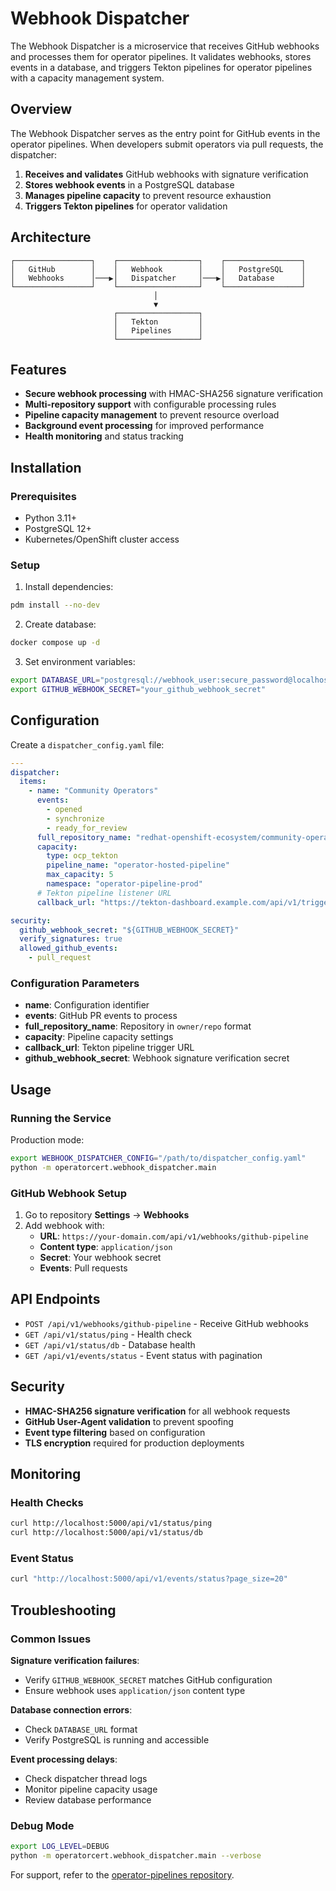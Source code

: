# Webhook Dispatcher

The Webhook Dispatcher is a microservice that receives GitHub webhooks and processes them for operator pipelines.
It validates webhooks, stores events in a database, and triggers Tekton pipelines for operator pipelines with
a capacity management system.

## Overview

The Webhook Dispatcher serves as the entry point for GitHub events in the operator pipelines.
When developers submit operators via pull requests, the dispatcher:

1. **Receives and validates** GitHub webhooks with signature verification
2. **Stores webhook events** in a PostgreSQL database
3. **Manages pipeline capacity** to prevent resource exhaustion
4. **Triggers Tekton pipelines** for operator validation

## Architecture

```
┌─────────────────┐    ┌──────────────────┐    ┌─────────────────┐
│   GitHub        │    │   Webhook        │    │   PostgreSQL    │
│   Webhooks      │───▶│   Dispatcher     │───▶│   Database      │
└─────────────────┘    └──────────────────┘    └─────────────────┘
                                │
                                ▼
                       ┌──────────────────┐
                       │   Tekton         │
                       │   Pipelines      │
                       └──────────────────┘
```

## Features

- **Secure webhook processing** with HMAC-SHA256 signature verification
- **Multi-repository support** with configurable processing rules
- **Pipeline capacity management** to prevent resource overload
- **Background event processing** for improved performance
- **Health monitoring** and status tracking


## Installation

### Prerequisites
- Python 3.11+
- PostgreSQL 12+
- Kubernetes/OpenShift cluster access

### Setup

1. Install dependencies:
```bash
pdm install --no-dev
```

2. Create database:
```bash
docker compose up -d
```

3. Set environment variables:
```bash
export DATABASE_URL="postgresql://webhook_user:secure_password@localhost:5432/webhook_dispatcher"
export GITHUB_WEBHOOK_SECRET="your_github_webhook_secret"
```

## Configuration

Create a `dispatcher_config.yaml` file:

```yaml
---
dispatcher:
  items:
    - name: "Community Operators"
      events:
        - opened
        - synchronize
        - ready_for_review
      full_repository_name: "redhat-openshift-ecosystem/community-operators"
      capacity:
        type: ocp_tekton
        pipeline_name: "operator-hosted-pipeline"
        max_capacity: 5
        namespace: "operator-pipeline-prod"
      # Tekton pipeline listener URL
      callback_url: "https://tekton-dashboard.example.com/api/v1/trigger"

security:
  github_webhook_secret: "${GITHUB_WEBHOOK_SECRET}"
  verify_signatures: true
  allowed_github_events:
    - pull_request
```

### Configuration Parameters

- **name**: Configuration identifier
- **events**: GitHub PR events to process
- **full_repository_name**: Repository in `owner/repo` format
- **capacity**: Pipeline capacity settings
- **callback_url**: Tekton pipeline trigger URL
- **github_webhook_secret**: Webhook signature verification secret

## Usage

### Running the Service

Production mode:
```bash
export WEBHOOK_DISPATCHER_CONFIG="/path/to/dispatcher_config.yaml"
python -m operatorcert.webhook_dispatcher.main
```

### GitHub Webhook Setup

1. Go to repository **Settings** → **Webhooks**
2. Add webhook with:
   - **URL**: `https://your-domain.com/api/v1/webhooks/github-pipeline`
   - **Content type**: `application/json`
   - **Secret**: Your webhook secret
   - **Events**: Pull requests

## API Endpoints

- `POST /api/v1/webhooks/github-pipeline` - Receive GitHub webhooks
- `GET /api/v1/status/ping` - Health check
- `GET /api/v1/status/db` - Database health
- `GET /api/v1/events/status` - Event status with pagination

## Security

- **HMAC-SHA256 signature verification** for all webhook requests
- **GitHub User-Agent validation** to prevent spoofing
- **Event type filtering** based on configuration
- **TLS encryption** required for production deployments

## Monitoring

### Health Checks
```bash
curl http://localhost:5000/api/v1/status/ping
curl http://localhost:5000/api/v1/status/db
```

### Event Status
```bash
curl "http://localhost:5000/api/v1/events/status?page_size=20"
```

## Troubleshooting

### Common Issues

**Signature verification failures**:
- Verify `GITHUB_WEBHOOK_SECRET` matches GitHub configuration
- Ensure webhook uses `application/json` content type

**Database connection errors**:
- Check `DATABASE_URL` format
- Verify PostgreSQL is running and accessible

**Event processing delays**:
- Check dispatcher thread logs
- Monitor pipeline capacity usage
- Review database performance

### Debug Mode
```bash
export LOG_LEVEL=DEBUG
python -m operatorcert.webhook_dispatcher.main --verbose
```

For support, refer to the [operator-pipelines repository](https://github.com/redhat-openshift-ecosystem/operator-pipelines).
